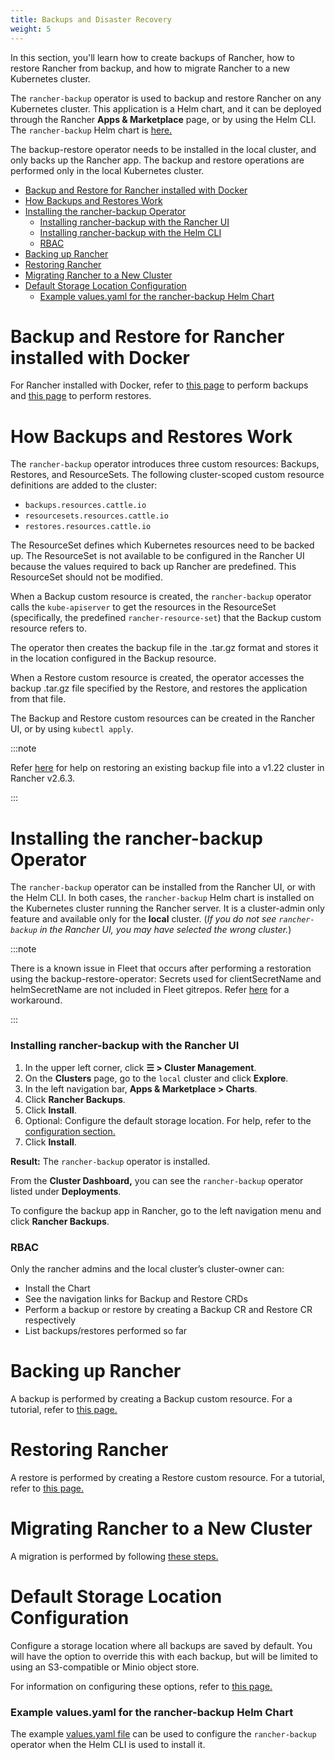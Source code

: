 ```yaml
---
title: Backups and Disaster Recovery
weight: 5
---
```


In this section, you'll learn how to create backups of Rancher, how to restore Rancher from backup, and how to migrate Rancher to a new Kubernetes cluster. 

The `rancher-backup` operator is used to backup and restore Rancher on any Kubernetes cluster. This application is a Helm chart, and it can be deployed through the Rancher **Apps & Marketplace** page, or by using the Helm CLI. The `rancher-backup` Helm chart is [here.](https://github.com/rancher/charts/tree/release-v2.6/charts/rancher-backup)

The backup-restore operator needs to be installed in the local cluster, and only backs up the Rancher app. The backup and restore operations are performed only in the local Kubernetes cluster.

- [Backup and Restore for Rancher installed with Docker](#backup-and-restore-for-rancher-installed-with-docker)
- [How Backups and Restores Work](#how-backups-and-restores-work)
- [Installing the rancher-backup Operator](#installing-the-rancher-backup-operator)
  - [Installing rancher-backup with the Rancher UI](#installing-rancher-backup-with-the-rancher-ui)
  - [Installing rancher-backup with the Helm CLI](#installing-rancher-backup-with-the-helm-cli)
  - [RBAC](#rbac)
- [Backing up Rancher](#backing-up-rancher)
- [Restoring Rancher](#restoring-rancher)
- [Migrating Rancher to a New Cluster](#migrating-rancher-to-a-new-cluster)
- [Default Storage Location Configuration](#default-storage-location-configuration)
  - [Example values.yaml for the rancher-backup Helm Chart](#example-values-yaml-for-the-rancher-backup-helm-chart)

# Backup and Restore for Rancher installed with Docker

For Rancher installed with Docker, refer to [this page](./docker-installs/docker-backups) to perform backups and [this page](./docker-installs/docker-restores) to perform restores.

# How Backups and Restores Work

The `rancher-backup` operator introduces three custom resources: Backups, Restores, and ResourceSets. The following cluster-scoped custom resource definitions are added to the cluster:

- `backups.resources.cattle.io`
- `resourcesets.resources.cattle.io`
- `restores.resources.cattle.io`

The ResourceSet defines which Kubernetes resources need to be backed up. The ResourceSet is not available to be configured in the Rancher UI because the values required to back up Rancher are predefined. This ResourceSet should not be modified.

When a Backup custom resource is created, the `rancher-backup` operator calls the `kube-apiserver` to get the resources in the ResourceSet (specifically, the predefined `rancher-resource-set`) that the Backup custom resource refers to.

The operator then creates the backup file in the .tar.gz format and stores it in the location configured in the Backup resource.

When a Restore custom resource is created, the operator accesses the backup .tar.gz file specified by the Restore, and restores the application from that file.

The Backup and Restore custom resources can be created in the Rancher UI, or by using `kubectl apply`.

:::note

Refer [here]({{<baseurl>}}/rancher/v2.6/en/backups/migrating-rancher/#2-restore-from-backup-using-a-restore-custom-resource) for help on restoring an existing backup file into a v1.22 cluster in Rancher v2.6.3.

:::

# Installing the rancher-backup Operator

The `rancher-backup` operator can be installed from the Rancher UI, or with the Helm CLI. In both cases, the `rancher-backup` Helm chart is installed on the Kubernetes cluster running the Rancher server. It is a cluster-admin only feature and available only for the **local** cluster.  (*If you do not see `rancher-backup` in the Rancher UI, you may have selected the wrong cluster.*)

:::note

There is a known issue in Fleet that occurs after performing a restoration using the backup-restore-operator: Secrets used for clientSecretName and helmSecretName are not included in Fleet gitrepos. Refer [here]({{<baseurl>}}rancher/v2.6/en/deploy-across-clusters/fleet/#troubleshooting) for a workaround.

:::

### Installing rancher-backup with the Rancher UI

1. In the upper left corner, click **☰ > Cluster Management**.
1. On the **Clusters** page, go to the `local` cluster and click **Explore**.
1. In the left navigation bar, **Apps & Marketplace > Charts**.
1. Click **Rancher Backups**.
1. Click **Install**.
1. Optional: Configure the default storage location. For help, refer to the [configuration section.](./configuration/storage-config)
1. Click **Install**.

**Result:** The `rancher-backup` operator is installed.

From the **Cluster Dashboard,** you can see the `rancher-backup` operator listed under **Deployments**.

To configure the backup app in Rancher, go to the left navigation menu and click **Rancher Backups**.

### RBAC

Only the rancher admins and the local cluster’s cluster-owner can:

* Install the Chart
* See the navigation links for Backup and Restore CRDs
* Perform a backup or restore by creating a Backup CR and Restore CR respectively
* List backups/restores performed so far

# Backing up Rancher

A backup is performed by creating a Backup custom resource. For a tutorial, refer to [this page.](./back-up-rancher)

# Restoring Rancher

A restore is performed by creating a Restore custom resource. For a tutorial, refer to [this page.](./restoring-rancher)

# Migrating Rancher to a New Cluster

A migration is performed by following [these steps.]({{<baseurl>}}/rancher/v2.6/en/backups/migrating-rancher)

# Default Storage Location Configuration

Configure a storage location where all backups are saved by default. You will have the option to override this with each backup, but will be limited to using an S3-compatible or Minio object store.

For information on configuring these options, refer to [this page.](./configuration/storage-config)

### Example values.yaml for the rancher-backup Helm Chart

The example [values.yaml file](./configuration/storage-config/#example-values-yaml-for-the-rancher-backup-helm-chart) can be used to configure the `rancher-backup` operator when the Helm CLI is used to install it.
